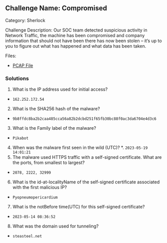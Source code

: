 ## Challenge Name: Compromised
Category: Sherlock


Challenge Description: 
Our SOC team detected suspicious activity in Network Traffic, the machine has been compromised and company information that should not have been there has now been stolen – it’s up to you to figure out what has happened and what data has been taken.

Files:
* [PCAP File](./capture.pcap)

### Solutions

1. What is the IP address used for initial access?
* `162.252.172.54`
2. What is the SHA256 hash of the malware?
* `9b8ffdc8ba2b2caa485cca56a82b2dcbd251f65fb30bc88f0ac3da6704e4d3c6`
3. What is the Family label of the malware?
* `Pikabot`
4. When was the malware first seen in the wild (UTC)?
*. `2023-05-19 14:01:21`
5. The malware used HTTPS traffic with a self-signed certificate. What are the ports, from smallest to largest?
* `2078, 2222, 32999`
6. What is the id-at-localityName of the self-signed certificate associated with the first malicious IP?
* `Pyopneumopericardium`
7. What is the notBefore time(UTC) for this self-signed certificate?
* `2023-05-14 08:36:52`
8. What was the domain used for tunneling?
* `steasteel.net`